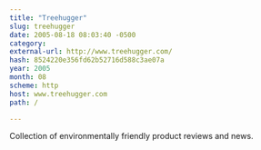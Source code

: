 ```yaml
---
title: "Treehugger"
slug: treehugger
date: 2005-08-18 08:03:40 -0500
category: 
external-url: http://www.treehugger.com/
hash: 8524220e356fd62b52716d588c3ae07a
year: 2005
month: 08
scheme: http
host: www.treehugger.com
path: /

---
```


Collection of environmentally friendly product reviews and news.
